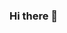 ### Hi there 👋

<!--
**anders678/anders678** is a ✨ _special_ ✨ repository because its `README.md` (this file) appears on your GitHub profile.

Here are some ideas to get you started:

- 🔭 I’m currently an I.T Technician.
- 🌱 I’m currently reviewing HTML, CSS, and Javascript.
- 😄 I am currently learning Github, and then I will be reviewing the languages I have started with including: Java, C++, Python.
- 👯 I’m looking to collaborate on anything to get programming experience.
- 🤔 I’m looking for help with getting my first programming job.
- 💬 Ask me about movies!
- 📫 How to reach me: anders678@gmail.com
- ⚡ Fun fact: I love to travel and I plan on finding a programming job where I can work remotely from anywhere in the world.
-->
